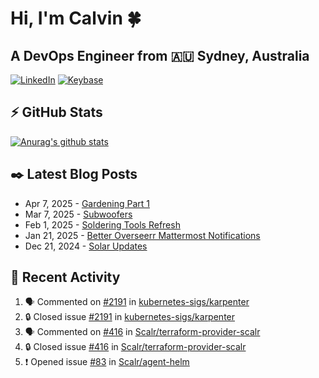 # Hi, I'm Calvin 🍀
## A DevOps Engineer from 🇦🇺 Sydney, Australia</h3>

[![LinkedIn](https://img.shields.io/badge/-c–bui-0077B5?style=flat-square&labelColor=0077B5&logo=LinkedIn&logoColor=white)](https://www.linkedin.com/in/c-bui/)
[![Keybase](https://img.shields.io/badge/-calvinbui-ff6f21?style=flat-square&labelColor=ff6f21&logo=Keybase&logoColor=white)](https://keybase.io/calvinbui)

<!-- https://github.com/rishavanand/github-profilinator -->
## ⚡ GitHub Stats
[![Anurag's github stats](https://github-readme-stats.vercel.app/api?username=calvinbui&count_private=true&hide_title=true)](https://github.com/anuraghazra/github-readme-stats)

<!-- https://github.com/gautamkrishnar/blog-post-workflow -->
## ✒️ Latest Blog Posts

<!-- BLOG-POST-LIST:START -->
- Apr 7, 2025 - [Gardening Part 1](https://calvin.me/gardening-part-1)
- Mar 7, 2025 - [Subwoofers](https://calvin.me/subwoofers)
- Feb 1, 2025 - [Soldering Tools Refresh](https://calvin.me/soldering-tools-refresh)
- Jan 21, 2025 - [Better Overseerr Mattermost Notifications](https://calvin.me/better-overseerr-mattermost-notification)
- Dec 21, 2024 - [Solar Updates](https://calvin.me/solar-updates)

<!-- BLOG-POST-LIST:END -->

## 🏃‍ Recent Activity

<!--START_SECTION:activity-->
1. 🗣 Commented on [#2191](https://github.com/kubernetes-sigs/karpenter/issues/2191#issuecomment-2870716966) in [kubernetes-sigs/karpenter](https://github.com/kubernetes-sigs/karpenter)
2. 🔒 Closed issue [#2191](https://github.com/kubernetes-sigs/karpenter/issues/2191) in [kubernetes-sigs/karpenter](https://github.com/kubernetes-sigs/karpenter)
3. 🗣 Commented on [#416](https://github.com/Scalr/terraform-provider-scalr/issues/416#issuecomment-2870716550) in [Scalr/terraform-provider-scalr](https://github.com/Scalr/terraform-provider-scalr)
4. 🔒 Closed issue [#416](https://github.com/Scalr/terraform-provider-scalr/issues/416) in [Scalr/terraform-provider-scalr](https://github.com/Scalr/terraform-provider-scalr)
5. ❗ Opened issue [#83](https://github.com/Scalr/agent-helm/issues/83) in [Scalr/agent-helm](https://github.com/Scalr/agent-helm)
<!--END_SECTION:activity-->
